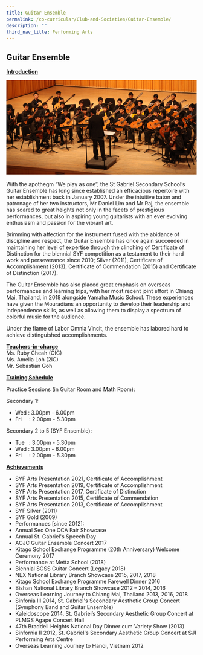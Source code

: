 ```yaml
---
title: Guitar Ensemble
permalink: /co-curricular/Club-and-Societies/Guitar-Ensemble/
description: ""
third_nav_title: Performing Arts
---
```


## Guitar Ensemble 

**<u>Introduction</u>**

![](/images/Guitar%20Ensemble.png)

With the apothegm “We play as one”, the St Gabriel Secondary School’s Guitar Ensemble has long since established an efficacious repertoire with her establishment back in January 2007. Under the intuitive baton and patronage of her two instructors, Mr Daniel Lim and Mr Raj, the ensemble has soared to great heights not only in the facets of prestigious performances, but also in aspiring young guitarists with an ever evolving enthusiasm and passion for the vibrant art.

Brimming with affection for the instrument fused with the abidance of discipline and respect, the Guitar Ensemble has once again succeeded in maintaining her level of expertise through the clinching of Certificate of Distinction for the biennial SYF competition as a testament to their hard work and perseverance since 2010; Silver (2011), Certificate of Accomplishment (2013), Certificate of Commendation (2015) and Certificate of Distinction (2017).

The Guitar Ensemble has also placed great emphasis on overseas performances and learning trips, with her most recent joint effort in Chiang Mai, Thailand, in 2018 alongside Yamaha Music School. These experiences have given the Mouradians an opportunity to develop their leadership and independence skills, as well as allowing them to display a spectrum of colorful music for the audience.

Under the flame of Labor Omnia Vincit, the ensemble has labored hard to achieve distinguished accomplishments.

**<u>Teachers-in-charge</u>**
<br>
Ms. Ruby Cheah (OIC)<br>
Ms. Amelia Loh (2IC)<br>
Mr. Sebastian Goh

  

**<u>Training Schedule</u>**

Practice Sessions (in Guitar Room and Math Room):

Secondary 1:

*   Wed : 3.00pm - 6.00pm
*   Fri     : 2.00pm - 5.30pm

  

Secondary 2 to 5 (SYF Ensemble):

*   Tue   : 3.00pm - 5.30pm
*   Wed : 3.00pm - 6.00pm
*   Fri     : 2.00pm - 5.30pm

**<u>Achievements</u>**

*   SYF Arts Presentation 2021, Certificate of Accomplishment  
*   SYF Arts Presentation 2019, Certificate of Accomplishment  
*   SYF Arts Presentation 2017, Certificate of Distinction
*   SYF Arts Presentation 2015, Certificate of Commendation
*   SYF Arts Presentation 2013, Certificate of Accomplishment
*   SYF Silver (2011)
*   SYF Gold (2009)
*   Performances \[since 2012\]:
*   Annual Sec One CCA Fair Showcase
*   Annual St. Gabriel's Speech Day
*   ACJC Guitar Ensemble Concert 2017
*   Kitago School Exchange Programme (20th Anniversary) Welcome Ceremony 2017
*   Performance at Metta School (2018)
*   Biennial SGSS Guitar Concert (Legacy 2018)
*   NEX National Library Branch Showcase 2015, 2017, 2018
*   Kitago School Exchange Programme Farewell Dinner 2016
*   Bishan National Library Branch Showcase 2012 – 2014, 2016
*   Overseas Learning Journey to Chiang Mai, Thailand 2013, 2016, 2018
*   Sinfonia III 2014, St. Gabriel's Secondary Aesthetic Group Concert (Symphony Band and Guitar Ensemble)
*   Kaleidoscope 2014, St. Gabriel’s Secondary Aesthetic Group Concert at PLMGS Agape Concert Hall
*   47th Braddell Heights National Day Dinner cum Variety Show (2013)
*   Sinfornia II 2012, St. Gabriel's Secondary Aesthetic Group Concert at SJI Performing Arts Centre
*   Overseas Learning Journey to Hanoi, Vietnam 2012